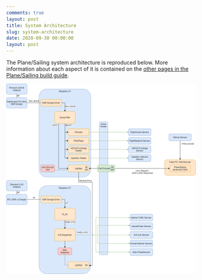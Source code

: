```yaml
---
comments: true
layout: post
title: System Architecture
slug: system-architecture
date: 2020-09-30 00:00:00
layout: post
---
```


The Plane/Sailing system architecture is reproduced below. More information about each aspect of it is contained on the [other pages in the Plane/Sailing build guide](/hardware/planesailing/).

![Plane Sailing system architecture](/hardware/planesailing/arch.png)